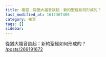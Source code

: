 ```yaml
---
title: 複習：從猶大福音談起：新約聖經如何形成的？
last_modified_at: 1612367400
category: 複習
tags: []
sidebar: 
---
```


<p>從猶大福音談起：新約聖經如何形成的？<br/>
<a href="/posts/269191672" target="_blank">/posts/269191672</a></p>
<p> </p>
